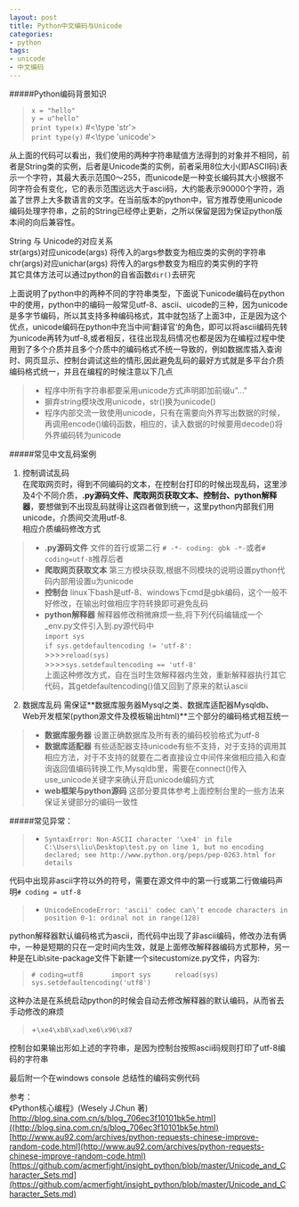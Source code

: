 ```yaml
---
layout: post
title: Python中文编码与Unicode
categories:
- python
tags:
- unicode
- 中文编码
---
```


#####Python编码背景知识
> `x = "hello"`  
> `y = u"hello"`  
> `print type(x)` #<\type 'str'>   
> `print type(y)` #<\type 'unicode'>

从上面的代码可以看出，我们使用的两种字符串赋值方法得到的对象并不相同，前者是String类的实例，后者是Unicode类的实例，前者采用8位大小(即ASCII码)表示一个字符，其最大表示范围0～255，而unicode是一种变长编码其大小根据不同字符会有变化，它的表示范围远远大于ascii码，大约能表示90000个字符，涵盖了世界上大多数语言的文字。在当前版本的python中，官方推荐使用unicode编码处理字符串，之前的String已经停止更新，之所以保留是因为保证python版本间的向后兼容性。

String 与 Unicode的对应关系    
str(args)对应unicode(args) 将传入的args参数变为相应类的实例的字符串    
chr(args)对应unichar(args) 将传入的args参数变为相应的类实例的字符    
其它具体方法可以通过python的自省函数`dir()`去研究

上面说明了python中的两种不同的字符串类型，下面说下unicode编码在python中的使用，python中的编码一般常见utf-8、ascii、uicode的三种，因为unicode是多字节编码，所以其支持多种编码格式，其中就包括了上面3中，正是因为这个优点，unicode编码在python中充当中间‘翻译官‘的角色，即可以将ascii编码先转为unicode再转为utf-8,或者相反，往往出现乱码情况也都是因为在编程过程中使用到了多个介质并且多个介质中的编码格式不统一导致的，例如数据库插入查询时、网页显示、控制台调试这些的情形,因此避免乱码的最好方式就是多平台介质编码格式统一，并且在编程的时候注意以下几点
> + 程序中所有字符串都要采用unicode方式声明即加前缀u"..."   
> + 摒弃string模块改用unicode，str()换为unicode()   
> + 程序内部交流一致使用unicode，只有在需要向外界写出数据的时候，再调用encode()编码函数，相应的，读入数据的时候要用decode()将外界编码转为unicode   

#####常见中文乱码案例
1. 控制调试乱码    
在爬取网页时，得到不同编码的文本，在控制台打印的时候出现乱码，这里涉及4个不同介质，**.py源码文件、爬取网页获取文本、控制台、python解释器**，要想做到不出现乱码就得让这四者做到统一，这里python内部我们用unicode，介质间交流用utf-8.    
相应介质编码修改方式
> + **.py源码文件** 文件的首行或第二行 `# -*- coding: gbk -*-`或者`# coding=utf-8`推荐后者   
> + **爬取网页获取文本** 第三方模块获取,根据不同模块的说明设置python代码内部用设置u为unicode   
> + **控制台** linux下bash是utf-8、windows下cmd是gbk编码，这个一般不好修改，在输出时做相应字符转换即可避免乱码   
> + **python解释器** 解释器修改稍微麻烦一些,将下列代码编辑成一个_env.py文件引入到.py源代码中   
`import sys`    
`if sys.getdefaultencoding != 'utf-8':`    
\>>>>`reload(sys)`    
\>>>>`sys.setdefaultencoding == 'utf-8'`    
上面这种修改方式，自在当时生效解释器内生效，重新解释器执行其它代码，其getdefaultencoding()值又回到了原来的默认ascii

2. 数据库乱码
需保证**数据库服务器Mysql之类、数据库适配器Mysqldb、Web开发框架(python源文件及模板输出html)**三个部分的编码格式相互统一
> + **数据库服务器** 设置正确数据库及所有表的编码校验格式为utf-8    
> + **数据库适配器** 有些适配器支持unicode有些不支持，对于支持的调用其相应方法，对于不支持的就要在二者直接设立中间件来做相应插入和查询返回值编码转换工作,Mysqldb里，需要在connect()传入use_unicode关键字来确认开启unicode编码方式    
> + **web框架与python源码** 这部分要具体参考上面控制台里的一些方法来保证关键部分的编码一致性

#####常见异常：
> + `SyntaxError: Non-ASCII character '\xe4' in file C:\Users\liu\Desktop\test.py on line 1, but no encoding declared; see http://www.python.org/peps/pep-0263.html for details` 

代码中出现非ascii字符以外的符号，需要在源文件中的第一行或第二行做编码声明`# coding = utf-8`

> + `UnicodeEncodeError: 'ascii' codec can\'t encode characters in position 0-1: ordinal not in range(128)`

python解释器默认编码格式为ascii，而代码中出现了非ascii编码，修改办法有俩中，一种是短期的只在一定时间内生效，就是上面修改解释器编码方式那种，另一种是在Lib\site-package文件下新建一个sitecustomize.py文件，内容为:   

>`# coding=utf8      
import sys     
reload(sys)      
sys.setdefaultencoding('utf8')`

这种办法是在系统启动python的时候会自动去修改解释器的默认编码，从而省去手动修改的麻烦
> +`\xe4\xb8\xad\xe6\x96\x87`

控制台如果输出形如上述的字符串，是因为控制台按照ascii码规则打印了utf-8编码的字符串

最后附一个在windows console 总结性的编码实例代码
<script src="https://gist.github.com/lazybios/75d131a842efd7bf258f.js"></script>

参考：  
《Python核心编程》(Wesely J.Chun 著)  
[http://blog.sina.com.cn/s/blog_706ec3f10101bk5e.html]((http://blog.sina.com.cn/s/blog_706ec3f10101bk5e.html)   
[http://www.au92.com/archives/python-requests-chinese-improve-random-code.html](http://www.au92.com/archives/python-requests-chinese-improve-random-code.html)    
[https://github.com/acmerfight/insight_python/blob/master/Unicode_and_Character_Sets.md](https://github.com/acmerfight/insight_python/blob/master/Unicode_and_Character_Sets.md)
